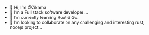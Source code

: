 - 👋 Hi, I’m @Zikama
- 👀 I’m a Full stack software developer ...
- 🌱 I’m currently learning Rust & Go.
- 💞️ I’m looking to collaborate on any challenging and interesting rust, nodejs project...
<!-- - 📫 How to reach me ...-->

<!---
Zikama/Zikama is a ✨ special ✨ repository because its `README.md` (this file) appears on your GitHub profile.
You can click the Preview link to take a look at your changes.
--->
